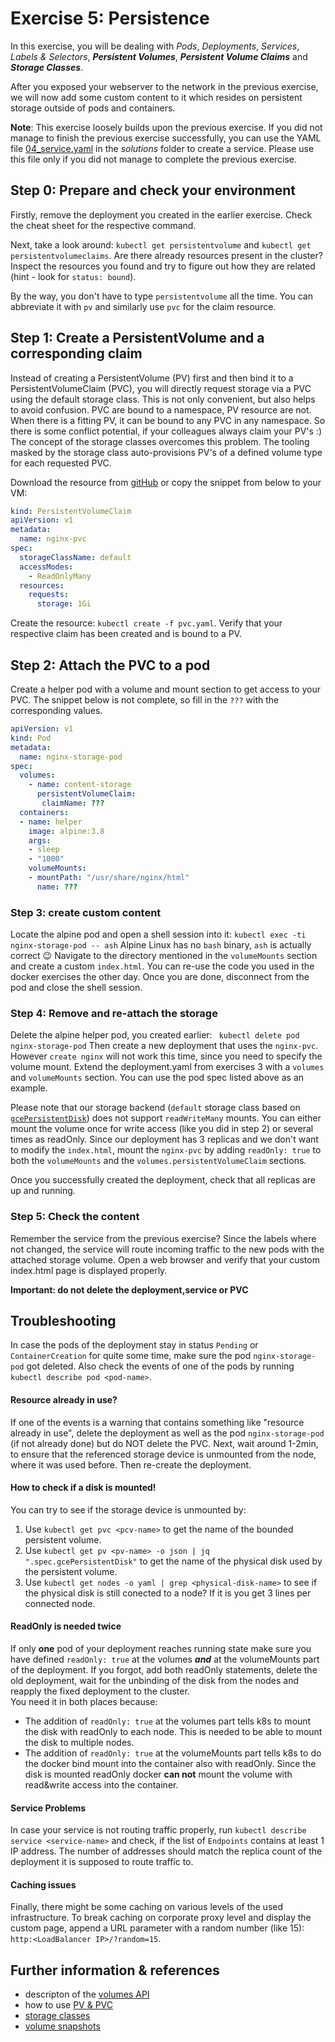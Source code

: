 # Exercise 5: Persistence

In this exercise, you will be dealing with _Pods_, _Deployments_, _Services_, _Labels & Selectors_, **_Persistent&nbsp;Volumes_**, **_Persistent&nbsp;Volume&nbsp;Claims_** and **_Storage Classes_**.

After you exposed your webserver to the network in the previous exercise, we will now add some custom content to it which resides on persistent storage outside of pods and containers. 

**Note**: This exercise loosely builds upon the previous exercise. If you did not manage to finish the previous exercise successfully, you can use the YAML file [04_service.yaml](solutions/04_service.yaml) in the *solutions* folder to create a service. Please use this file only if you did not manage to complete the previous exercise.

## Step 0: Prepare and check your environment
Firstly, remove the deployment you created in the earlier exercise. Check the cheat sheet for the respective command.

Next, take a look around: `kubectl get persistentvolume` and `kubectl get persistentvolumeclaims`. Are there already resources present in the cluster?
Inspect the resources you found and try to figure out how they are related (hint - look for `status: bound`).

By the way, you don't have to type `persistentvolume` all the time. You can abbreviate it with `pv` and similarly use `pvc` for the claim resource.

## Step 1: Create a PersistentVolume and a corresponding claim
Instead of creating a PersistentVolume (PV) first and then bind it to a PersistentVolumeClaim (PVC), you will directly request storage via a PVC using the default storage class.
This is not only convenient, but also helps to avoid confusion. PVC are bound to a namespace, PV resource are not. When there is a fitting PV, it can be bound to any PVC in any namespace. So there is some conflict potential, if your colleagues always claim your PV's :)
The concept of the storage classes overcomes this problem. The tooling masked by the storage class auto-provisions PV's of a defined volume type for each requested PVC.

Download the resource from [gitHub](./solutions/05_pvc.yaml) or copy the snippet from below to your VM:

```yaml
kind: PersistentVolumeClaim
apiVersion: v1
metadata:
  name: nginx-pvc
spec:
  storageClassName: default
  accessModes:
    - ReadOnlyMany
  resources:
    requests:
      storage: 1Gi
```

Create the resource: `kubectl create -f pvc.yaml`. Verify that your respective claim has been created and is bound to a PV.

## Step 2: Attach the PVC to a pod
Create a helper pod with a volume and mount section to get access to your PVC. The snippet below is not complete, so fill in the `???` with the corresponding values.

```yaml
apiVersion: v1
kind: Pod
metadata:
  name: nginx-storage-pod
spec:
  volumes:
    - name: content-storage
      persistentVolumeClaim:
       claimName: ???
  containers:
  - name: helper
    image: alpine:3.8
    args:
    - sleep
    - "1000"
    volumeMounts:
    - mountPath: "/usr/share/nginx/html"
      name: ???
```

### Step 3: create custom content
Locate the alpine pod and open a shell session into it: `kubectl exec -ti nginx-storage-pod -- ash`
Alpine Linux has no `bash` binary, `ash` is actually correct :wink:
Navigate to the directory mentioned in the `volumeMounts` section and create a custom `index.html`. You can re-use the code you used in the docker exercises the other day. Once you are done, disconnect from the pod and close the shell session.

### Step 4: Remove and re-attach the storage
Delete the alpine helper pod, you created earlier: ` kubectl delete pod nginx-storage-pod`
Then create a new deployment that uses the `nginx-pvc`. However `create nginx` will not work this time, since you need to specify the volume mount. Extend the deployment.yaml from exercises 3 with a `volumes` and `volumeMounts` section. You can use the pod spec listed above as an example.

Please note that our storage backend (`default` storage class based on [`gcePersistentDisk`](https://kubernetes.io/docs/concepts/storage/volumes/#gcepersistentdisk)) does not support `readWriteMany` mounts. You can either mount the volume once for write access (like you did in step 2) or several times as readOnly. Since our deployment has 3 replicas and we don't want to modify the `index.html`, mount the `nginx-pvc` by adding `readOnly: true` to both the `volumeMounts` and the `volumes.persistentVolumeClaim` sections.

Once you successfully created the deployment, check that all replicas are up and running.

### Step 5: Check the content
Remember the service from the previous exercise? Since the labels where not changed, the service will route incoming traffic to the new pods with the attached storage volume. Open a web browser and verify that your custom index.html page is displayed properly.

**Important: do not delete the deployment,service or PVC**


## Troubleshooting
In case the pods of the deployment stay in status `Pending` or `ContainerCreation` for quite some time, make sure the pod `nginx-storage-pod` got deleted. Also check the events of one of the pods by running `kubectl describe pod <pod-name>`. 

#### Resource already in use?

If one of the events is a warning that contains something like "resource already in use", delete the deployment as well as the pod `nginx-storage-pod` (if not already done) but do NOT delete the PVC. Next, wait around 1-2min, to ensure that the referenced storage device is unmounted from the node, where it was used before. Then re-create the deployment.  

#### How to check if a disk is mounted!

You can try to see if the storage device is unmounted by:
1. Use `kubectl get pvc <pcv-name>` to get the name of the bounded persistent volume.
2. Use `kubectl get pv <pv-name> -o json | jq ".spec.gcePersistentDisk"` to get the name of the physical disk used by the persistent volume.
3. Use `kubectl get nodes -o yaml | grep <physical-disk-name>` to see if the physical disk is still conected to a node? If it is you get  3 lines per connected node. 

#### ReadOnly is needed twice

If only **one** pod of your deployment reaches running state make sure you have defined `readOnly: true` at the volumes ***and*** at the volumeMounts part of the deployment. If you forgot, add both readOnly statements, delete the old deployment, wait for the unbinding of the disk from the nodes and reapply the fixed deployment to the cluster.  
You need it in both places because: 
- The addition of `readOnly: true` at the volumes part tells k8s to mount the disk with readOnly to each node. This is needed to be able to mount the disk to multiple nodes. 
- The addition of `readOnly: true` at the volumeMounts part tells k8s to do the docker bind mount into the container also with readOnly. Since the disk is mounted readOnly docker **can not** mount the volume with read&write access into the container. 

#### Service Problems

In case your service is not routing traffic properly, run `kubectl describe service <service-name>` and check, if the list of `Endpoints` contains at least 1 IP address. The number of addresses should match the replica count of the deployment it is supposed to route traffic to. 

#### Caching issues

Finally, there might be some caching on various levels of the used infrastructure. To break caching on corporate proxy level and display the custom page, append a URL parameter with a random number (like 15): `http:<LoadBalancer IP>/?random=15`.

## Further information & references
- descripton of the [volumes API](https://kubernetes.io/docs/concepts/storage/volumes/)
- how to use [PV & PVC](https://kubernetes.io/docs/concepts/storage/persistent-volumes/)
- [storage classes](https://kubernetes.io/docs/concepts/storage/storage-classes/)
- [volume snapshots](https://kubernetes.io/docs/concepts/storage/volume-snapshots/)
